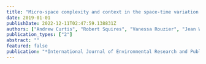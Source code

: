 ```yaml
---
title: "Micro-space complexity and context in the space-time variation in enteric disease risk for three informal settlements of Port au Prince, Haiti"
date: 2019-01-01
publishDate: 2022-12-11T02:47:59.138831Z
authors: ["Andrew Curtis", "Robert Squires", "Vanessa Rouzier", "Jean William Pape", "Jayakrishnan Ajayakumar", "Sandra Bempah", "Meer Taifur Alam", "Md Mahbubul Alam", "Mohammed H Rashid", "Afsar Ali", " others"]
publication_types: ["2"]
abstract: ""
featured: false
publication: "*International Journal of Environmental Research and Public Health*"
---
```



